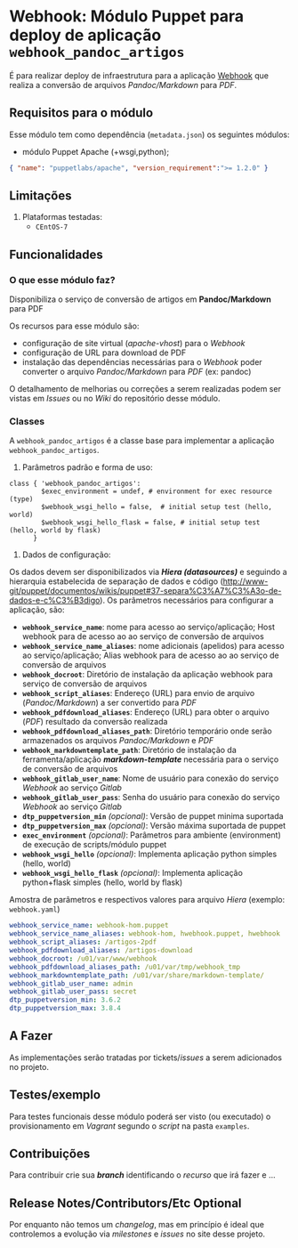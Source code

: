 # Webhook: Módulo Puppet para deploy de aplicação ```webhook_pandoc_artigos```

É para realizar deploy de infraestrutura para a aplicação [Webhook](http://www-git/hook-apps/webhook-pandoc-artigos) que realiza a conversão de arquivos *Pandoc/Markdown* para *PDF*.

## Requisitos para o módulo

Esse módulo tem como dependência (```metadata.json```) os seguintes módulos:

- módulo Puppet Apache (+wsgi,python);

```json
{ "name": "puppetlabs/apache", "version_requirement":">= 1.2.0" }
```

## Limitações

1. Plataformas testadas:
     - ```CEntOS-7```

## Funcionalidades

### O que esse módulo faz?

Disponibiliza o serviço de conversão de artigos em **Pandoc/Markdown** para PDF

Os recursos para esse módulo são:

- configuração de site virtual (*apache-vhost*) para o *Webhook*
- configuração de URL para download de PDF
- instalação das dependências necessárias para o *Webhook* poder converter o arquivo *Pandoc/Markdown* para *PDF* (ex: pandoc)

O detalhamento de melhorias ou correções a serem realizadas podem ser vistas em *Issues* ou no *Wiki* do repositório desse módulo.

### Classes

  A ```webhook_pandoc_artigos``` é a classe base para implementar a aplicação ```webhook_pandoc_artigos```.

1. Parâmetros padrão e forma de uso:

  ```puppet
  class { 'webhook_pandoc_artigos':
          $exec_environment = undef, # environment for exec resource (type)
          $webhook_wsgi_hello = false,  # initial setup test (hello, world)
          $webhook_wsgi_hello_flask = false, # initial setup test (hello, world by flask)
        }
  ```

1. Dados de configuração:

  Os dados devem ser disponibilizados via ***Hiera (datasources)*** e seguindo a hierarquia estabelecida de separação de dados e código (<http://www-git/puppet/documentos/wikis/puppet#37-separa%C3%A7%C3%A3o-de-dados-e-c%C3%B3digo>). Os parâmetros necessários para configurar a aplicação, são:

   - **```webhook_service_name```**: nome para acesso ao serviço/aplicação; Host webhook para de acesso ao ao serviço de conversão de arquivos
   - **```webhook_service_name_aliases```**: nome adicionais (apelidos) para acesso ao serviço/aplicação; Alias webhook para de acesso ao ao serviço de conversão de arquivos
   - **```webhook_docroot```**: Diretório de instalação da aplicação webhook para serviço de conversão de arquivos
   - **```webhook_script_aliases```**: Endereço (URL) para envio de arquivo (*Pandoc/Markdown*) a ser convertido para *PDF*
   - **```webhook_pdfdownload_aliases```**: Endereço (URL) para obter o arquivo (*PDF*) resultado da conversão realizada
   - **```webhook_pdfdownload_aliases_path```**: Diretório temporário onde serão armazenados os arquivos *Pandoc/Markdown* e  *PDF*
   - **```webhook_markdowntemplate_path```**: Diretório de instalação da ferramenta/aplicação ***markdown-template*** necessária para o serviço de conversão de arquivos
   - **```webhook_gitlab_user_name```**: Nome de usuário para conexão do serviço *Webhook* ao serviço *Gitlab*
   - **```webhook_gitlab_user_pass```**: Senha do usuário para conexão do serviço *Webhook* ao serviço *Gitlab*
   - **```dtp_puppetversion_min```** *(opcional)*: Versão de puppet minima suportada
   - **```dtp_puppetversion_max```** *(opcional)*: Versão máxima suportada de puppet
   - **```exec_environment```** *(opcional)*: Parâmetros para ambiente (environment) de execução de scripts/módulo puppet
   - **```webhook_wsgi_hello```** *(opcional)*: Implementa aplicação python simples (hello, world)
   - **```webhook_wsgi_hello_flask```** *(opcional)*: Implementa aplicação python+flask simples (hello, world by flask)  

  Amostra de parâmetros e respectivos valores para arquivo *Hiera* (exemplo: ```webhook.yaml```)

  ```yaml
  webhook_service_name: webhook-hom.puppet
  webhook_service_name_aliases: webhook-hom, hwebhook.puppet, hwebhook
  webhook_script_aliases: /artigos-2pdf
  webhook_pdfdownload_aliases: /artigos-download
  webhook_docroot: /u01/var/www/webhook
  webhook_pdfdownload_aliases_path: /u01/var/tmp/webhook_tmp
  webhook_markdowntemplate_path: /u01/var/share/markdown-template/
  webhook_gitlab_user_name: admin
  webhook_gitlab_user_pass: secret
  dtp_puppetversion_min: 3.6.2
  dtp_puppetversion_max: 3.8.4
  ```

## A Fazer

As implementações serão tratadas por tickets/*issues* a serem adicionados no projeto.

## Testes/exemplo

Para testes funcionais desse módulo poderá ser visto (ou executado) o provisionamento em *Vagrant* segundo o *script* na pasta ```examples```.

## Contribuições

Para contribuir crie sua ***branch*** identificando o *recurso* que irá fazer e ...

## Release Notes/Contributors/Etc **Optional**

Por enquanto não temos um *changelog*, mas em princípio é ideal que controlemos a evolução via *milestones* e *issues* no site desse projeto.
